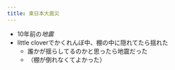 ```yaml
---
title: 東日本大震災
---
```


* 10年前の*地震*
* little cloverでかくれんぼ中、棚の中に隠れてたら揺れた
  * 誰かが揺らしてるのかと思ったら地震だった
  * （棚が倒れなくてよかった）
